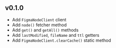 ## v0.1.0

- Add `FigmaNodeClient` client
- Add `node()` fetcher method
- Add `get()` and `getAll()` methods
- Add `lastModified`, `fileName` and `ttl` getters
- Add `FigmaNodeClient.clearCache()` static method
